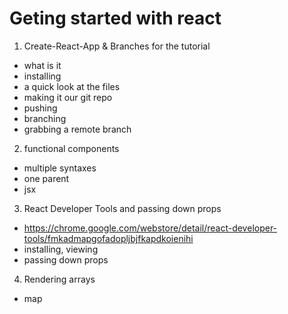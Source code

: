 # Geting started with react

1. Create-React-App & Branches for the tutorial

- what is it
- installing
- a quick look at the files
- making it our git repo
- pushing
- branching
- grabbing a remote branch

2. functional components

- multiple syntaxes
- one parent
- jsx

3. React Developer Tools and passing down props

- https://chrome.google.com/webstore/detail/react-developer-tools/fmkadmapgofadopljbjfkapdkoienihi
- installing, viewing
- passing down props

4. Rendering arrays

- map
